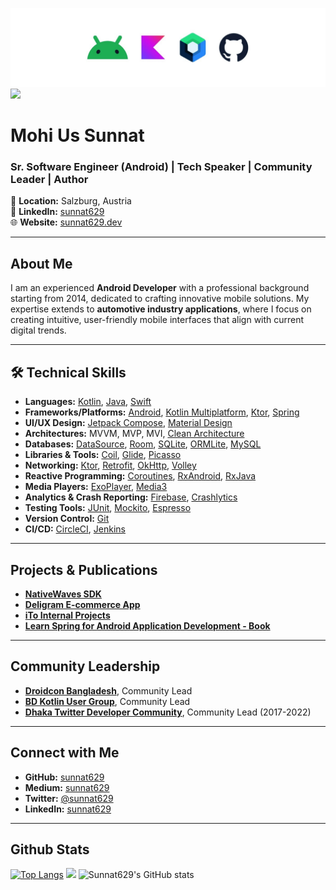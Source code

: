 ![cover](cover.jpeg)
![](https://komarev.com/ghpvc/?username=sunnat629&abbreviated=true)
# Mohi Us Sunnat

### Sr. Software Engineer (Android) | Tech Speaker | Community Leader | Author

📍 **Location:** Salzburg, Austria  
🔗 **LinkedIn:** [sunnat629](https://www.linkedin.com/in/sunnat629)  
🌐 **Website:** [sunnat629.dev](https://sunnat629.dev)

---

## About Me

I am an experienced **Android Developer** with a professional background starting from 2014, dedicated to crafting innovative mobile solutions. My expertise extends to **automotive industry applications**, where I focus on creating intuitive, user-friendly mobile interfaces that align with current digital trends.

---

## 🛠 Technical Skills

- **Languages:** [Kotlin](https://kotlinlang.org/), [Java](https://www.java.com/), [Swift](https://swift.org/)
- **Frameworks/Platforms:** [Android](https://developer.android.com/), [Kotlin Multiplatform](https://kotlinlang.org/docs/multiplatform.html), [Ktor](https://ktor.io/), [Spring](https://spring.io/)
- **UI/UX Design:** [Jetpack Compose](https://developer.android.com/jetpack/compose), [Material Design](https://material.io/)
- **Architectures:** MVVM, MVP, MVI, [Clean Architecture](https://8thlight.com/blog/uncle-bob/2012/08/13/the-clean-architecture.html)
- **Databases:** [DataSource](https://developer.android.com/jetpack/androidx/releases/lifecycle#declaring_dependencies), [Room](https://developer.android.com/training/data-storage/room), [SQLite](https://sqlite.org/index.html), [ORMLite](http://ormlite.com/), [MySQL](https://www.mysql.com/)
- **Libraries & Tools:** [Coil](https://coil-kt.github.io/coil/), [Glide](https://bumptech.github.io/glide/), [Picasso](https://square.github.io/picasso/)
- **Networking:** [Ktor](https://ktor.io/), [Retrofit](https://square.github.io/retrofit/), [OkHttp](https://square.github.io/okhttp/), [Volley](https://developer.android.com/training/volley)
- **Reactive Programming:** [Coroutines](https://kotlinlang.org/docs/coroutines-guide.html), [RxAndroid](https://github.com/ReactiveX/RxAndroid), [RxJava](https://github.com/ReactiveX/RxJava)
- **Media Players:** [ExoPlayer](https://exoplayer.dev/), [Media3](https://exoplayer.dev/media3/)
- **Analytics & Crash Reporting:** [Firebase](https://firebase.google.com/), [Crashlytics](https://firebase.google.com/products/crashlytics)
- **Testing Tools:** [JUnit](https://junit.org/junit5/), [Mockito](https://site.mockito.org/), [Espresso](https://developer.android.com/training/testing/espresso)
- **Version Control:** [Git](https://git-scm.com/)
- **CI/CD:** [CircleCI](https://circleci.com/), [Jenkins](https://www.jenkins.io/)

---

## Projects & Publications

- **[NativeWaves SDK](http://nativewaves.com/)**
- **[Deligram E-commerce App](https://play.google.com/store/apps/dev?id=8596383257146664531)**
- **[iTo Internal Projects](https://www.ito.lt/)**
- **[Learn Spring for Android Application Development - Book](https://www.packtpub.com/product/learn-spring-for-android-application-development/)**

---

## Community Leadership

- **[Droidcon Bangladesh](https://www.droidcon.com/)**, Community Lead
- **[BD Kotlin User Group](https://www.facebook.com/groups/bdkug/)**, Community Lead
- **[Dhaka Twitter Developer Community](https://www.facebook.com/groups/TDevDHK/)**, Community Lead (2017-2022)

---

## Connect with Me

- **GitHub:** [sunnat629](https://github.com/sunnat629)
- **Medium:** [sunnat629](https://medium.com/@sunnat629)
- **Twitter:** [@sunnat629](https://twitter.com/sunnat629)
- **LinkedIn:** [sunnat629](https://www.linkedin.com/in/sunnat629)

---


## Github Stats



<!--Github Stats-->

[![Top Langs](https://github-readme-stats.vercel.app/api/top-langs/?username=Sunnat629&count_private=true&layout=compact&theme=dracula&hide_border=true&bg_color=1F222E&title_color=F85D7F&icon_color=F8D866&hide=Jupyter%20Notebook,html,css,tsql,hack)](https://github.com/sunnat629) <img height="165" src="http://github-readme-streak-stats.herokuapp.com?user= sunnat629&theme=dracula&hide_border=true&background=1F222E" /> ![Sunnat629's GitHub stats](https://github-readme-stats.vercel.app/api?username=Sunnat629&show_icons=true&theme=dracula)
